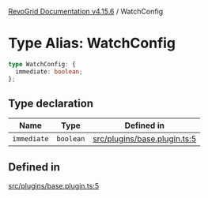 [RevoGrid Documentation v4.15.6](README.md) / WatchConfig

# Type Alias: WatchConfig

```ts
type WatchConfig: {
  immediate: boolean;
};
```

## Type declaration

| Name | Type | Defined in |
| ------ | ------ | ------ |
| `immediate` | `boolean` | [src/plugins/base.plugin.ts:5](https://github.com/revolist/revogrid/blob/8ab186c1ae2faee97d25784acff6dbf4187524f8/src/plugins/base.plugin.ts#L5) |

## Defined in

[src/plugins/base.plugin.ts:5](https://github.com/revolist/revogrid/blob/8ab186c1ae2faee97d25784acff6dbf4187524f8/src/plugins/base.plugin.ts#L5)

